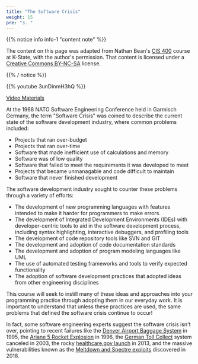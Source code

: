 ```yaml
---
title: "The Software Crisis"
weight: 15
pre: "3. "
---
```


{{% notice info info-1 "content note" %}}

The content on this page was adapted from Nathan Bean's [CIS 400](https://textbooks.cs.ksu.edu/cis400/1-object-orientation/00-introduction/02-the-growth-of-computing/) course at K-State, with the author's permission. That content is licensed under a [Creative Commons BY-NC-SA](https://creativecommons.org/licenses/by-nc-sa/4.0/) license.

{{% / notice %}}

{{% youtube 3unDinmH3hQ %}}

[Video Materials](video)

At the 1968 NATO Software Engineering Conference held in Garmisch Germany, the term "Software Crisis" was coined to describe the current state of the software development industry, where common problems included:

* Projects that ran over-budget
* Projects that ran over-time 
* Software that made inefficient use of calculations and memory
* Software was of low quality
* Software that failed to meet the requirements it was developed to meet
* Projects that became unmanagable and code difficult to maintain
* Software that never finished development

The software development industry sought to counter these problems through a variety of efforts:

* The development of new programming languages with features intended to make it harder for programmers to make errors.
* The development of Integrated Development Environments (IDEs) with developer-centric tools to aid in the software development process, including syntax highlighting, interactive debuggers, and profiling tools
* The development of code repository tools like SVN and GIT
* The development and adoption of code documentation standards
* The development and adoption of program modeling languages like UML
* The use of automated testing frameworks and tools to verify expected functionality
* The adoption of software development practices that adopted ideas from other engineering disciplines

This course will seek to instill many of these ideas and approaches into your programming practice through adopting them in our everyday work.  It is important to understand that unless these practices are used, the same problems that defined the software crisis continue to occur!  

In fact, some software engineering experts suggest the software crisis isn't over, pointing to recent failures like the [Denver Airport Baggage System](http://calleam.com/WTPF/?page_id=2086) in 1995, the [Ariane 5 Rocket Explosion](http://www-users.math.umn.edu/~arnold//disasters/ariane.html) in 1996, the [German Toll Collect](https://www.dw.com/en/german-government-cancels-toll-contract/a-1116772-0) system canceled in 2003, the rocky [healthcare.gov launch](https://en.wikipedia.org/wiki/HealthCare.gov#Issues_during_launch) in 2013, and the massive vulnerabilities known as the [Meltdown and Spectre exploits](https://meltdownattack.com/) discovered in 2018.
